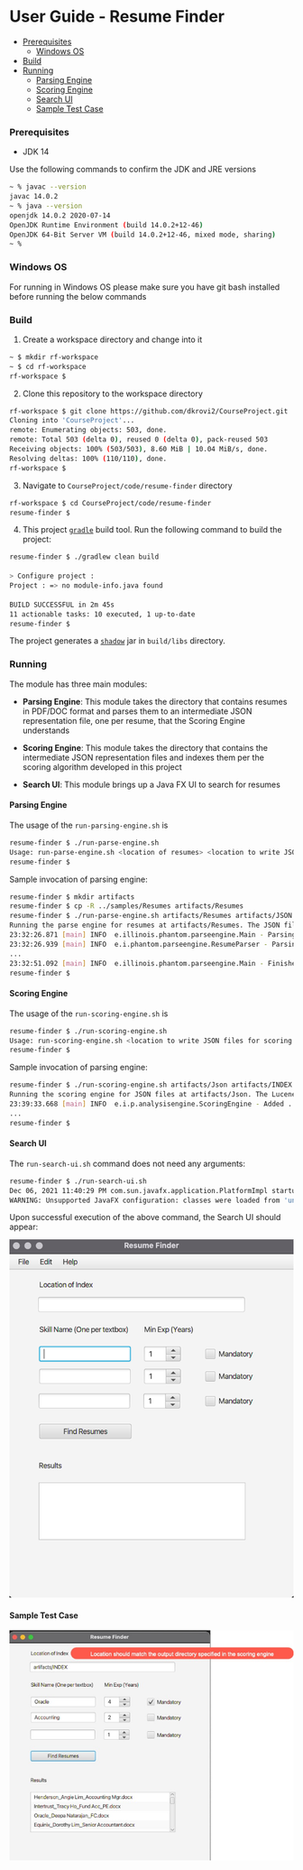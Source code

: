 # User Guide - Resume Finder

+ [Prerequisites](#prerequisites)
  - [Windows OS](#windows-os)
+ [Build](#build)
+ [Running](#running)
  - [Parsing Engine](#parsing-engine)
  - [Scoring Engine](#scoring-engine)
  - [Search UI](#search-ui)
  - [Sample Test Case](#sample-test-case)

### Prerequisites

* JDK 14

Use the following commands to confirm the JDK and JRE versions

```bash
~ % javac --version
javac 14.0.2
~ % java --version 
openjdk 14.0.2 2020-07-14
OpenJDK Runtime Environment (build 14.0.2+12-46)
OpenJDK 64-Bit Server VM (build 14.0.2+12-46, mixed mode, sharing)
~ % 
```
### Windows OS
For running in Windows OS please make sure you have git bash installed before running the below commands

### Build

1. Create a workspace directory and change into it

```bash
~ $ mkdir rf-workspace
~ $ cd rf-workspace
rf-workspace $ 
```

2. Clone this repository to the workspace directory

```bash
rf-workspace $ git clone https://github.com/dkrovi2/CourseProject.git
Cloning into 'CourseProject'...
remote: Enumerating objects: 503, done.
remote: Total 503 (delta 0), reused 0 (delta 0), pack-reused 503
Receiving objects: 100% (503/503), 8.60 MiB | 10.04 MiB/s, done.
Resolving deltas: 100% (110/110), done.
rf-workspace $ 
```

3. Navigate to `CourseProject/code/resume-finder` directory
```bash
rf-workspace $ cd CourseProject/code/resume-finder
resume-finder $ 
```

4. This project [`gradle`](http://gradle.org) build tool. Run the following command to build the project:

```bash
resume-finder $ ./gradlew clean build

> Configure project :
Project : => no module-info.java found

BUILD SUCCESSFUL in 2m 45s
11 actionable tasks: 10 executed, 1 up-to-date
resume-finder $
```

The project generates a [`shadow`](https://imperceptiblethoughts.com/shadow/introduction/) jar in `build/libs` directory.

### Running
The module has three main modules:

* **Parsing Engine**: This module takes the directory that contains resumes in PDF/DOC format and parses them to an intermediate JSON representation file, one per resume, that the Scoring Engine understands

* **Scoring Engine**: This module takes the directory that contains the intermediate JSON representation files and indexes them per the scoring algorithm developed in this project

* **Search UI**: This module brings up a Java FX UI to search for resumes

#### Parsing Engine
The usage of the `run-parsing-engine.sh` is 

```bash
resume-finder $ ./run-parse-engine.sh
Usage: run-parse-engine.sh <location of resumes> <location to write JSON files for scoring engine>
resume-finder $ 
```

Sample invocation of parsing engine:

```bash
resume-finder $ mkdir artifacts
resume-finder $ cp -R ../samples/Resumes artifacts/Resumes
resume-finder $ ./run-parse-engine.sh artifacts/Resumes artifacts/JSON
Running the parse engine for resumes at artifacts/Resumes. The JSON files for scoring engine will be available at artifacts/JSON
23:32:26.871 [main] INFO  e.illinois.phantom.parseengine.Main - Parsing resumes...
23:32:26.939 [main] INFO  e.i.phantom.parseengine.ResumeParser - Parsing resume file at artifacts/Resumes/.....
...
23:32:51.092 [main] INFO  e.illinois.phantom.parseengine.Main - Finished parsing resumes!
resume-finder $ 
```

#### Scoring Engine
The usage of the `run-scoring-engine.sh` is 

```bash
resume-finder $ ./run-scoring-engine.sh
Usage: run-scoring-engine.sh <location to write JSON files for scoring engine> <location of index>
resume-finder $ 
```

Sample invocation of parsing engine:

```bash
resume-finder $ ./run-scoring-engine.sh artifacts/Json artifacts/INDEX
Running the scoring engine for JSON files at artifacts/Json. The Lucene Index will be stored at artifacts/INDEX
23:39:33.668 [main] INFO  e.i.p.analysisengine.ScoringEngine - Added .....
...
resume-finder $ 
```

#### Search UI

The `run-search-ui.sh` command does not need any arguments:

```bash
resume-finder $ ./run-search-ui.sh 
Dec 06, 2021 11:40:29 PM com.sun.javafx.application.PlatformImpl startup
WARNING: Unsupported JavaFX configuration: classes were loaded from 'unnamed module @1e77e32d'
```

Upon successful execution of the above command, the Search UI should appear:

![search-ui.png](search-ui.png)

#### Sample Test Case

![search-test-case.png](sample-test-case.png)